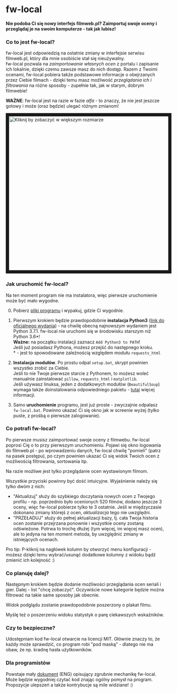 # fw-local
**Nie podoba Ci się nowy interfejs filmweb.pl? Zaimportuj swoje oceny i przeglądaj je na swoim komputerze - tak jak lubisz!**

### Co to jest **fw-local**?
fw-local jest odpowiedzią na ostatnie zmiany w interfejsie serwisu filmweb.pl, który dla mnie osobiście stał się nieużywalny.  
fw-local pozwala na *zaimportowanie własnych ocen* z portalu i zapisanie ich lokalnie, dzięki czemu zawsze masz do nich dostęp.
Razem z Twoimi ocenami, fw-local pobiera także podstawowe informacje o obejrzanych przez Ciebie filmach -
dzięki temu masz możliwość *przeglądania ich i filtrowania* na różne sposoby - zupełnie tak, jak w starym, dobrym filmwebie!

**WAŻNE**: fw-local jest na razie w fazie *alfa* - to znaczy, że nie jest jeszcze gotowy i może (oraz będzie) ulegać różnym zmianom!

<a href="https://raw.githubusercontent.com/Noiredd/fw-local/master/screenshot.png">
<img src="https://github.com/Noiredd/fw-local/blob/master/screenshot.png" width="900" height="485" border="10" alt="Kliknij by zobaczyć w większym rozmiarze" /></a>

### Jak uruchomić fw-local?
Na ten moment program nie ma instalatora, więc pierwsze uruchomienie może być mało wygodne.

0. Pobierz [pliki programu](https://github.com/Noiredd/fw-local/archive/v1.0-alpha.7.zip) i wypakuj, gdzie Ci wygodnie.

1. Pierwszym krokiem będzie prawdopodobnie **instalacja Python3** ([link do oficjalnego wydania](https://www.python.org/downloads/)) -
na chwilę obecną najnowszym wydaniem jest Python 3.7.1.
fw-local nie uruchomi się w środowisku starszym niż Python 3.6\*!  
**Ważne:** na początku instalacji zaznacz `Add Python3 to PATH`!  
Jeśli już posiadasz Pythona, możesz przejść do następnego kroku.  
\* - jest to spowodowane zależnością względem modułu `requests_html`

2. **Instalacja modułów**. Po prostu odpal `setup.bat`, skrypt powinien wszystko zrobić za Ciebie.  
Jeśli to nie Twoje pierwsze starcie z Pythonem, to możesz woleć manualnie zainstalować `pillow`, `requests_html` i `matplotlib`.  
Jeśli używasz linuksa, jeden z dodatkowych modułów (`BeautifulSoup`) wymaga także doinstalowania odpowiedniego pakietu - [tutaj](https://stackoverflow.com/a/26281671/6919631) więcej informacji.

3. Samo **uruchomienie** programu, jest już proste - zwyczajnie odpalasz `fw-local.bat`. Powinno ukazać Ci się okno jak w screenie wyżej (tylko puste, z prośbą o pierwsze zalogowanie).

### Co potrafi fw-local?
Po pierwsze musisz zaimportować swoje oceny z filmwebu. fw-local poprosi Cię o to przy pierwszym uruchomieniu.
Pojawi się okno logowania do filmweb.pl - po wprowadzeniu danych, fw-local chwilę "pomieli" (patrz na pasek postępu), po czym powinien ukazać Ci się widok Twoich ocen z możliwością filtrowania, sortowania itp.

Na razie możliwe jest tylko przeglądanie ocen wystawionym filmom.

Wszystkie przyciski powinny być dość intuicyjne. Wyjaśnienie należy się tylko dwóm z nich:
* "Aktualizuj" służy do szybkiego doczytania nowych ocen z Twojego profilu - np. poprzednio było ocenionych 520 filmów, dodano jeszcze 3 oceny, więc fw-local pobierze tylko te 3 ostatnie.
Jeśli w międzyczasie dokonano zmiany którejś z ocen, *aktualizacja* tego nie uwzględni.
* "PRZEŁADUJ" służy do pełnej aktualizacji bazy, tj. cała Twoja historia ocen zostanie przejrzana ponownie i wszystkie oceny zostaną odświeżone.
Potrwa to trochę dłużej (tym więcej, im więcej masz ocen), ale to jedyna na ten moment metoda, by uwzględnić zmiany w istniejących ocenach.

Pro tip: P-kliknij na nagłówek kolumn by otworzyć menu konfiguracji - możesz dzięki temu wybrać/usunąć dodatkowe kolumny z widoku bądź zmienić ich kolejność :)

### Co planuję dalej?
Następnym krokiem będzie dodanie możliwości przeglądania ocen seriali i gier.
Dalej - list "chcę zobaczyć".
Oczywiście nowe kategorie będzie można filtrować na takie same sposoby jak obecnie.

Widok podglądu zostanie prawdopodobnie poszerzony o plakat filmu.

Myślę też o poszerzeniu widoku statystyk o parę ciekawszych wskaźników.

### Czy to bezpieczne?
Udostępniam kod fw-local otwarcie na licencji MIT.
Głównie znaczy to, że każdy może sprawdzić, co program robi "pod maską" - dlatego nie ma obaw, że np. kradnę hasła użytkowników.

### Dla programistów
Powstaje mały [dokument](HOWITWORKS.md) (ENG) opisujący zgrubnie mechanikę fw-local.
Może będzie wygodniej czytać kod znając ogólny pomysł na program.  
Propozycje ulepszeń a także kontrybucje są mile widziane! :)
